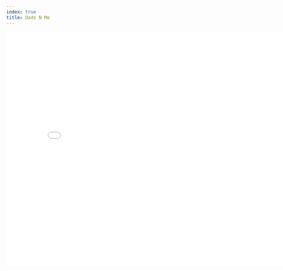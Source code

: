 ```yaml
---
index: true
title: Dads N Me
---
```


<iframe src="/html/flash/flash.html?url=https://upload.buybuylabel.com/bbl/cxzgbrmtrrsanzhb/DadsNMe.swf" middle style="width: 820px;height: 620px;border: none"/>

